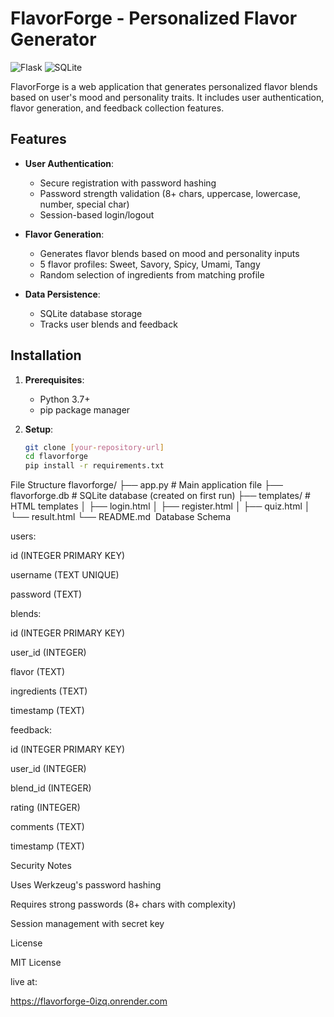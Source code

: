 # FlavorForge - Personalized Flavor Generator

![Flask](https://img.shields.io/badge/Framework-Flask-blue)
![SQLite](https://img.shields.io/badge/Database-SQLite-green)

FlavorForge is a web application that generates personalized flavor blends based on user's mood and personality traits. It includes user authentication, flavor generation, and feedback collection features.

## Features

- **User Authentication**:
  - Secure registration with password hashing
  - Password strength validation (8+ chars, uppercase, lowercase, number, special char)
  - Session-based login/logout

- **Flavor Generation**:
  - Generates flavor blends based on mood and personality inputs
  - 5 flavor profiles: Sweet, Savory, Spicy, Umami, Tangy
  - Random selection of ingredients from matching profile

- **Data Persistence**:
  - SQLite database storage
  - Tracks user blends and feedback

## Installation

1. **Prerequisites**:
   - Python 3.7+
   - pip package manager

2. **Setup**:
   ```bash
   git clone [your-repository-url]
   cd flavorforge
   pip install -r requirements.txt

 File Structure
 flavorforge/
├── app.py                # Main application file
├── flavorforge.db        # SQLite database (created on first run)
├── templates/            # HTML templates
│   ├── login.html
│   ├── register.html
│   ├── quiz.html
│   └── result.html
└── README.md
 Database Schema

users:

id (INTEGER PRIMARY KEY)

username (TEXT UNIQUE)

password (TEXT)

blends:

id (INTEGER PRIMARY KEY)

user_id (INTEGER)

flavor (TEXT)

ingredients (TEXT)

timestamp (TEXT)

feedback:

id (INTEGER PRIMARY KEY)

user_id (INTEGER)

blend_id (INTEGER)

rating (INTEGER)

comments (TEXT)

timestamp (TEXT)

Security Notes

Uses Werkzeug's password hashing

Requires strong passwords (8+ chars with complexity)

Session management with secret key

License

MIT License

live at:

https://flavorforge-0izq.onrender.com
